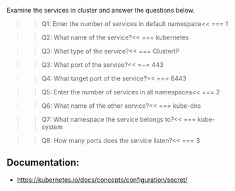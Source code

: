 Examine the services in cluster and answer the questions below.

>>Q1: Enter the number of services in default namespace<<
=== 1

>>Q2: What name of the service?<<
=== kubernetes

>>Q3: What type of the service?<<
=== ClusterIP

>>Q3: What port of the service?<<
=~= 443

>>Q4: What target port of the service?<<
=== 6443

>>Q5: Enter the number of services in all namespaces<<
=== 2

>>Q6: What name of the other service?<<
=== kube-dns

>>Q7: What namespace the service belongs to?<<
=== kube-system

>>Q8: How many ports does the service listen?<<
=== 3


## Documentation:
- https://kubernetes.io/docs/concepts/configuration/secret/
